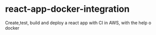 # react-app-docker-integration
Create,test, build and deploy a react app with CI in AWS, with the help o docker
